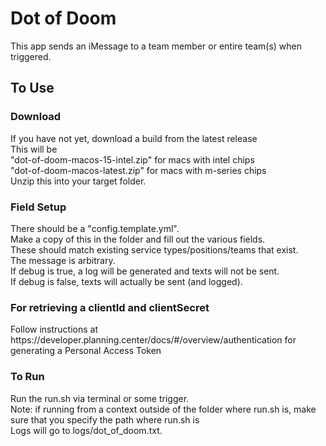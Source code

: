 <h1>Dot of Doom</h1>
This app sends an iMessage to a team member or entire team(s) when triggered.
<h2>To Use</h2>
<h3>Download</h3>
If you have not yet, download a build from the latest release<br>
This will be<br>
  "dot-of-doom-macos-15-intel.zip" for macs with intel chips<br>
  "dot-of-doom-macos-latest.zip" for macs with m-series chips<br>
Unzip this into your target folder.
<h3>Field Setup</h3>
There should be a "config.template.yml".<br>
Make a copy of this in the folder and fill out the various fields.<br>
These should match existing service types/positions/teams that exist.<br>
The message is arbitrary.<br>
If debug is true, a log will be generated and texts will not be sent.<br>
If debug is false, texts will actually be sent (and logged).
<h3>For retrieving a clientId and clientSecret</h3>
Follow instructions at https://developer.planning.center/docs/#/overview/authentication for generating a Personal Access Token
<h3>To Run</h3>
Run the run.sh via terminal or some trigger.<br>
Note: if running from a context outside of the folder where run.sh is, make sure that you specify the path where run.sh is<br>
Logs will go to logs/dot_of_doom.txt.
